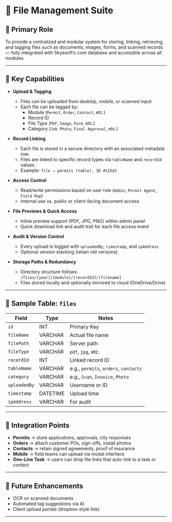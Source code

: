 # 📁 File Management Suite

## 🧭 Primary Role
To provide a centralized and modular system for storing, linking, retrieving, and tagging files such as documents, images, forms, and scanned records — fully integrated with Skyesoft’s core database and accessible across all modules.

---

## 🔧 Key Capabilities

- **Upload & Tagging**
  - Files can be uploaded from desktop, mobile, or scanned input.
  - Each file can be tagged by:
    - Module (`Permit`, `Order`, `Contact`, etc.)
    - Record ID
    - File Type (`PDF`, `Image`, `Form`, etc.)
    - Category (`Job Photo`, `Final Approval`, etc.)

- **Record Linking**
  - Each file is stored in a secure directory with an associated metadata row.
  - Files are linked to specific record types via `tableName` and `recordId` values.
  - Example: `file → permits (table), ID #11542`

- **Access Control**
  - Read/write permissions based on user role (`Admin`, `Permit Agent`, `Field Rep`)
  - Internal use vs. public or client-facing document access

- **File Previews & Quick Access**
  - Inline preview support (PDF, JPG, PNG) within admin panel
  - Quick download link and audit trail for each file access event

- **Audit & Version Control**
  - Every upload is logged with `uploadedBy`, `timestamp`, and `ipAddress`
  - Optional version stacking (retain old versions)

- **Storage Paths & Redundancy**
  - Directory structure follows: `/files/[year]/[module]/[recordId]/[filename]`
  - Files stored locally and optionally mirrored to cloud (OneDrive/Drive)

---

## 📂 Sample Table: `files`

| Field           | Type         | Notes                                  |
|----------------|--------------|----------------------------------------|
| `id`           | INT          | Primary Key                            |
| `fileName`     | VARCHAR      | Actual file name                       |
| `filePath`     | VARCHAR      | Server path                            |
| `fileType`     | VARCHAR      | `pdf`, `jpg`, etc.                     |
| `recordId`     | INT          | Linked record ID                       |
| `tableName`    | VARCHAR      | e.g., `permits`, `orders`, `contacts` |
| `category`     | VARCHAR      | e.g., `Scan`, `Invoice`, `Photo`       |
| `uploadedBy`   | VARCHAR      | Username or ID                         |
| `timestamp`    | DATETIME     | Upload time                            |
| `ipAddress`    | VARCHAR      | For audit                              |

---

## 📌 Integration Points

- **Permits** → store applications, approvals, city responses
- **Orders** → attach customer POs, sign-offs, install photos
- **Contacts** → retain signed agreements, proof of insurance
- **Mobile** → field teams can upload via modal interface
- **One-Line Task** → users can drop file links that auto-link to a task or contact

---

## 🧠 Future Enhancements

- OCR on scanned documents
- Automated tag suggestions via AI
- Client upload portals (dropbox-style link)

---

